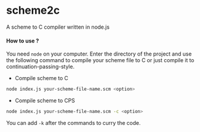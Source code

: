 # scheme2c

A scheme to C compiler written in node.js 

#### How to use ?

You need `node` on your computer. Enter the directory of the project and use the following command to compile your scheme file to C or just compile it to continuation-passing-style.

- Compile scheme to C 

```bash
node index.js your-scheme-file-name.scm <option>
```

- Compile scheme to CPS

```bash
node index.js your-scheme-file-name.scm -c <option>
```

You can add `-k` after the commands to curry the code.

